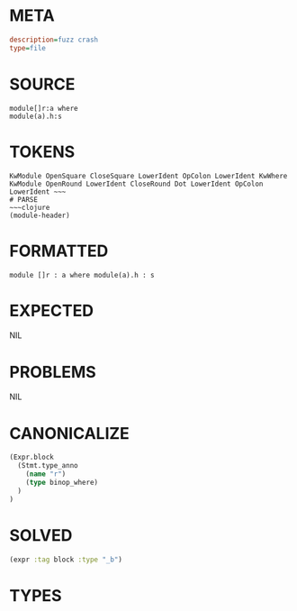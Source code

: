 # META
~~~ini
description=fuzz crash
type=file
~~~
# SOURCE
~~~roc
module[]r:a	where
module(a).h:s
~~~
# TOKENS
~~~text
KwModule OpenSquare CloseSquare LowerIdent OpColon LowerIdent KwWhere KwModule OpenRound LowerIdent CloseRound Dot LowerIdent OpColon LowerIdent ~~~
# PARSE
~~~clojure
(module-header)
~~~
# FORMATTED
~~~roc
module []r : a where module(a).h : s
~~~
# EXPECTED
NIL
# PROBLEMS
NIL
# CANONICALIZE
~~~clojure
(Expr.block
  (Stmt.type_anno
    (name "r")
    (type binop_where)
  )
)
~~~
# SOLVED
~~~clojure
(expr :tag block :type "_b")
~~~
# TYPES
~~~roc
~~~
